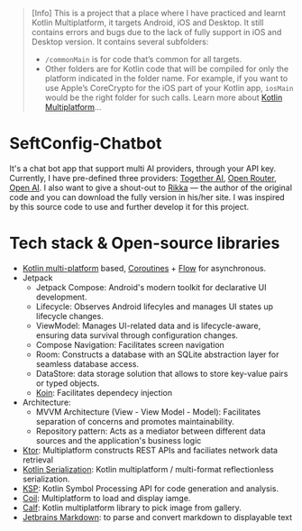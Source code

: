 >[Info] This is a project that a place where I have practiced and learnt Kotlin Multiplatform, it targets Android, iOS and Desktop.
> It still contains errors and bugs due to the lack of fully support in iOS and Desktop version.
> It contains several subfolders:
>  - `/commonMain` is for code that’s common for all targets.
>  - Other folders are for Kotlin code that will be compiled for only the platform indicated in the folder name.
    For example, if you want to use Apple’s CoreCrypto for the iOS part of your Kotlin app,
    `iosMain` would be the right folder for such calls.
> Learn more about [Kotlin Multiplatform](https://www.jetbrains.com/help/kotlin-multiplatform-dev/get-started.html)…


# SeftConfig-Chatbot 
It's a chat bot app that support multi AI providers, through your API key. Currently, I have pre-defined three providers: [Together AI](https://www.together.ai/), [Open Router](https://www.openrouter.ai), [Open AI](http://openai.com). 
I also want to give a shout-out to [Rikka](https://rikka-ai.com/) — the author of the original code and you can download the fully version in his/her site. I was inspired by this source code to use and further develop it for this project. 

# Tech stack & Open-source libraries
- [Kotlin multi-platform](https://kotlinlang.org/docs/multiplatform.html) based, [Coroutines](https://github.com/Kotlin/kotlinx.coroutines) + [Flow](https://kotlinlang.org/api/kotlinx.coroutines/kotlinx-coroutines-core/kotlinx.coroutines.flow/) for asynchronous.
- Jetpack
  - Jetpack Compose: Android's modern toolkit for declarative UI development.
  - Lifecycle: Observes Android lifecyles and manages UI states up lifecycle changes.
  - ViewModel: Manages UI-related data and is lifecycle-aware, ensuring data survival through configuration changes.
  - Compose Navigation: Facilitates screen navigation
  - Room: Constructs a database with an SQLite abstraction layer for seamless database access.
  - DataStore: data storage solution that allows to store key-value pairs or typed objects.
  - [Koin](https://insert-koin.io/): Facilitates dependecy injection
- Architecture:
  - MVVM Architecture (View - View Model - Model): Facilitates separation of concerns and promotes maintainability.
  - Repository pattern: Acts as a mediator between different data sources and the application's business logic
- [Ktor](https://ktor.io/): Multiplatform constructs REST APIs and faciliates network data retrieval
- [Kotlin Serialization](https://github.com/Kotlin/kotlinx.serialization): Kotlin multiplatform / multi-format reflectionless serialization.
- [KSP](https://github.com/google/ksp): Kotlin Symbol Processing API for code generation and analysis.
- [Coil](https://coil-kt.github.io/coil/compose): Multiplatform to load and display iamge.
- [Calf](https://github.com/MohamedRejeb/Calf): Kotlin multiplatform library to pick image from gallery.
- [Jetbrains Markdown](https://www.jetbrains.com/help/idea/markdown.html): to parse and convert markdown to displayable text
